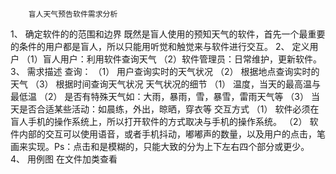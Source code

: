         盲人天气预告软件需求分析
1、	确定软件的的范围和边界
既然是盲人使用的预知天气的软件，首先一个最重要的条件的用户都是盲人，所以只能用听觉和触觉来与软件进行交互。
2、	定义用户
（1）盲人用户：利用软件查询天气
（2）软件管理员：日常维护，更新软件。
3、	需求描述
查询：
（1）	用户查询实时的天气状况
（2）	根据地点查询实时的天气
（3）	根据时间查询天气状况
天气状况的细节
（1）	温度，当天的最高温与最低温
（2）	是否有特殊天气如：大雨，暴雨，雪，暴雪，雷雨天气等
（3）	当天是否合适某些活动：如晨练，外出，晾晒，穿衣等
交互方式
（1）	软件必须在盲人手机的操作系统上，所以打开软件的方式取决与手机的操作系统。
（2）	软件内部的交互可以使用语音，或者手机抖动，嘟嘟声的数量，以及用户的点击，笔画来实现。Ps：点击和是模糊的，只能大致的分为上下左右四个部分或更少。
4、	用例图
  在文件加类查看
 




